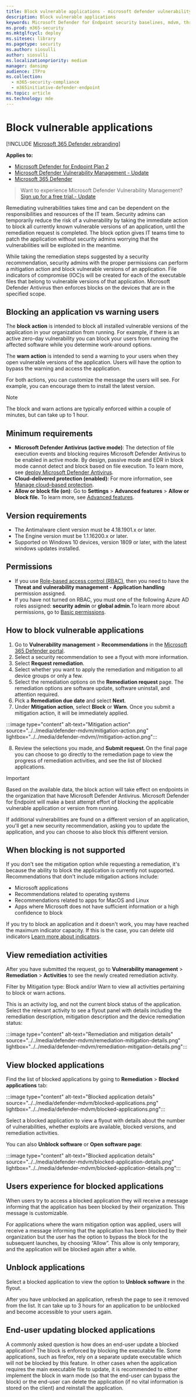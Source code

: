 ```yaml
---
title: Block vulnerable applications - microsoft defender vulnerability management
description: Block vulnerable applications
keywords: Microsoft Defender for Endpoint security baselines, mdvm, threat & vulnerability management
ms.prod: m365-security
ms.mktglfcycl: deploy
ms.sitesec: library
ms.pagetype: security
ms.author: siosulli
author: siosulli
ms.localizationpriority: medium
manager: dansimp
audience: ITPro
ms.collection:
  - m365-security-compliance
  - m365initiative-defender-endpoint
ms.topic: article
ms.technology: mde
---
```


# Block vulnerable applications

[!INCLUDE [Microsoft 365 Defender rebranding](../../includes/microsoft-defender.md)]

**Applies to:**

- [Microsoft Defender for Endpoint Plan 2](https://go.microsoft.com/fwlink/?linkid=2154037)
- [Microsoft Defender Vulnerability Management - Update](https://go.microsoft.com/fwlink/?linkid=2154037)
- [Microsoft 365 Defender](https://go.microsoft.com/fwlink/?linkid=2118804)

> Want to experience Microsoft Defender Vulnerability Management? [Sign up for a free trial.- Update](https://signup.microsoft.com/create-account/signup?products=7f379fee-c4f9-4278-b0a1-e4c8c2fcdf7e&ru=https://aka.ms/MDEp2OpenTrial?ocid=docs-wdatp-portaloverview-abovefoldlink)

Remediating vulnerabilities takes time and can be dependent on the responsibilities and resources of the IT team. Security admins can temporarily reduce the risk of a vulnerability by taking the immediate action to block all currently known vulnerable versions of an application, until the remediation request is completed. The block option gives IT teams time to patch the application without security admins worrying that the vulnerabilities will be exploited in the meantime.

While taking the remediation steps suggested by a security recommendation, security admins with the proper permissions can perform a mitigation action and block vulnerable versions of an application. File indicators of compromise (IOC)s will be created for each of the executable files that belong to vulnerable versions of that application. Microsoft Defender Antivirus then enforces blocks on the devices that are in the specified scope.  

## Blocking an application vs warning users  

The **block action** is intended to block all installed vulnerable versions of the application in your organization from running. For example, if there is an active zero-day vulnerability you can block your users from running the affected software while you determine work-around options.

The **warn action** is intended to send a warning to your users when they open vulnerable versions of the application. Users will have the option to bypass the warning and access the application.

For both actions, you can customize the message the users will see. For example, you can encourage them to install the latest version.  

> [!Note]
> The block and warn actions are typically enforced within a couple of minutes, but can take up to 1 hour.  

## Minimum requirements  

- **Microsoft Defender Antivirus (active mode)**: The detection of file execution events and blocking requires Microsoft Defender Antivirus to be enabled in active mode. By design, passive mode and EDR in block mode cannot detect and block based on file execution. To learn more, see [deploy Microsoft Defender Antivirus](../defender-endpoint/deploy-manage-report-microsoft-defender-antivirus.md).
- **Cloud–delivered protection (enabled)**: For more information, see [Manage cloud–based protection](../defender-endpoint/cloud-protection-microsoft-defender-antivirus.md).  
- **Allow or block file (on)**: Go to **Settings** > **Advanced features** >  **Allow or block file.** To learn more, see [Advanced features](../defender-endpoint/advanced-features.md).

## Version requirements  

- The Antimalware client version must be 4.18.1901.x or later.
- The Engine version must be 1.1.16200.x or later.  
- Supported on Windows 10 devices, version 1809 or later, with the latest windows updates installed.  

## Permissions  

- If you use [Role-based access control (RBAC)](../defender-endpoint/rbac.md), then you need to have the **Threat and vulnerability management - Application handling** permission assigned.  
- If you have not turned on RBAC, you must one of the following Azure AD roles assigned: **security admin** or **global admin**.To learn more about permissions, go to [Basic permissions](../defender-endpoint/basic-permissions.md).  

## How to block vulnerable applications  

1. Go to **Vulnerability management** > **Recommendations** in the [Microsoft 365 Defender portal](https://security.microsoft.com).
2. Select a security recommendation to see a flyout with more information.
3. Select **Request remediation**.
4. Select whether you want to apply the remediation and mitigation to all device groups or only a few.
5. Select the remediation options on the **Remediation request** page. The remediation options are software update, software uninstall, and attention required.
6. Pick a **Remediation due date** and select **Next**.
7. Under **Mitigation action**, select **Block** or **Warn**. Once you submit a mitigation action, it will be immediately applied.  

:::image type="content" alt-text="Mitigation action" source="../../media/defender-mdvm/mitigation-action.png" lightbox="../../media/defender-mdvm//mitigation-action.png":::

8. Review the selections you made, and **Submit request**. On the final page you can choose to go directly to the remediation page to view the progress of remediation activities, and see the list of blocked applications.

> [!Important]
> Based on the available data, the block action will take effect on endpoints in the organization that have Microsoft Defender Antivirus. Microsoft Defender for Endpoint will make a best attempt effort of blocking the applicable vulnerable application or version from running.  

If additional vulnerabilities are found on a different version of an application, you'll get a new security recommendation, asking you to update the application, and you can choose to also block this different version.

## When blocking is not supported

If you don't see the mitigation option while requesting a remediation, it's because the ability to block the application is currently not supported. Recommendations that don't include mitigation actions include:  

- Microsoft applications
- Recommendations related to operating systems  
- Recommendations related to apps for MacOS and Linux  
- Apps where Microsoft does not have sufficient information or a high confidence to block  

If you try to block an application and it doesn't work, you may have reached the maximum indicator capacity. If this is the case, you can delete old indicators [Learn more about indicators](../defender-endpoint/manage-indicators.md).  
  
## View remediation activities  

After you have submitted the request, go to **Vulnerability management** > **Remediation** > **Activities** to see the newly created remediation activity.

Filter by Mitigation type: Block and/or Warn to view all activities pertaining to block or warn actions.  

This is an activity log, and not the current block status of the application. Select the relevant activity to see a flyout panel with details including the remediation description, mitigation description and the device remediation status:

:::image type="content" alt-text="Remediation and mitigation details" source="../../media/defender-mdvm/remediation-mitigation-details.png" lightbox="../../media/defender-mdvm/remediation-mitigation-details.png":::

## View blocked applications  

Find the list of blocked applications by going to **Remediation** > **Blocked applications** tab:

:::image type="content" alt-text="Blocked application details" source="../../media/defender-mdvm/blocked-applications.png" lightbox="../../media/defender-mdvm/blocked-applications.png":::

Select a blocked application to view a flyout with details about the number of vulnerabilities, whether exploits are available, blocked versions, and remediation activities.  

You can also **Unblock software** or **Open software page**:

:::image type="content" alt-text="Blocked application details" source="../../media/defender-mdvm/blocked-application-details.png" lightbox="../../media/defender-mdvm/blocked-application-details.png":::

## Users experience for blocked applications

When users try to access a blocked application they will receive a message informing that the application has been blocked by their organization. This message is customizable.

For applications where the warn mitigation option was applied, users will receive a message informing that the application has been blocked by their organization but the user has the option to bypass the block for the subsequent launches, by choosing “Allow”. This allow is only temporary, and the application will be blocked again after a while.

## Unblock applications  

Select a blocked application to view the option to **Unblock software** in the flyout.  

After you have unblocked an application, refresh the page to see it removed from the list. It can take up to 3 hours for an application to be unblocked and become accessible to your users again.

## End-user updating blocked applications  

A commonly asked question is how does an end-user update a blocked application? The block is enforced by blocking the executable file. Some applications, such as firefox, rely on a separate update executable which will not be blocked by this feature.  In other cases when the application requires the main executable file to update, it is recommended to either implement the block in warn mode (so that the end-user can bypass the block) or the end-user can delete the application (if no vital information is stored on the client) and reinstall the application. 